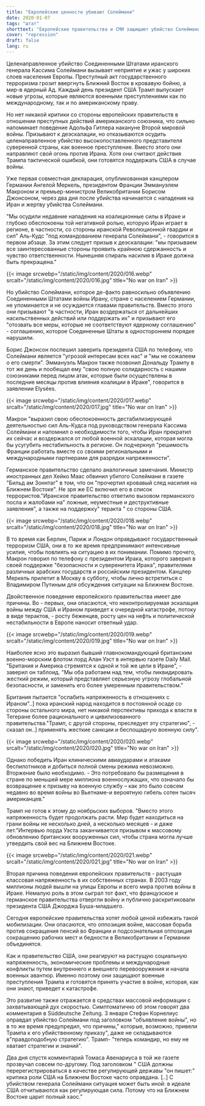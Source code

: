 ```yaml
---
title: "Европейские ценности убивают Солеймани"
date: 2020-01-07
tags: "штат"
shorttext: "Европейские правительства и СМИ защищают убийство Солеймани и удивляются, что Китай смеется над преступниками."
cover: "repression"
draft: false
lang: ru
---
```


Целенаправленное убийство Соединенными Штатами иранского генерала Кассима Солеймани вызывает неприятие и ужас у широких слоев населения Европы. Преступный акт государственного терроризма грозит ввергнуть Ближний Восток в кровавую бойню, а мир-в ядерный Ад. Каждый день президент США Трамп выпускает новые угрозы, которые являются военными преступлениями как по международному, так и по американскому праву.

Но нет никакой критики со стороны европейских правительств в отношении преступных действий американского союзника, что сильно напоминает поведение Адольфа Гитлера накануне Второй мировой войны. Призывают к деэскалации, но отказываются осудить целенаправленное убийство высокопоставленного представителя суверенной страны, как военное преступление. Вместо этого они направляют свой огонь против Ирана. Хотя они считают действия Трампа тактической ошибкой, они готовятся поддержать США в случае войны.

Уже первая совместная декларация, опубликованная канцлером Германии Ангелой Меркель, президентом Франции Эммануэлем Макроном и премьер-министром Великобритании Борисом Джонсоном, через два дня после убийства начинается с нападения на Иран и жертву убийства Солеймани.

"Мы осудили недавние нападения на коалиционные силы в Ираке и глубоко обеспокоены той негативной ролью, которую Иран играет в регионе, в частности, со стороны иранской Революционной гвардии и сил" Аль-Кудс "под командованием генерала Солеймани", - говорится в первом абзаце. За этим следует призыв к деэскалации: "мы призываем все заинтересованные стороны проявить крайнюю сдержанность и чувство ответственности. Нынешняя спираль насилия в Ираке должна быть прекращена."

{{< image srcwebp="/static/img/content/2020/016.webp" srcalt="/static/img/content/2020/016.jpg" title="No war on Iran" >}}

Но убийство Солеймани, которое де-факто равносильно объявлению Соединенными Штатами войны Ирану, стране с населением Германии, не упоминается и не осуждается главами правительств. Вместо этого они призывают "в частности, Иран воздержаться от дальнейших насильственных действий или поддержать их" и призывают его "отозвать все меры, которые не соответствуют ядерному соглашению" - соглашению, которое Соединенные Штаты в одностороннем порядке нарушили.

Борис Джонсон поспешил заверить президента США по телефону, что Солеймани является "угрозой интересам всех нас" и "мы не сожалеем о его смерти". Эммануэль Макрон также позвонил Дональду Трампу в тот же день и пообещал ему "свою полную солидарность с нашими союзниками перед лицом атак, которые были осуществлены в последние месяцы против влияния коалиции в Ираке", говорится в заявлении Elysées.

{{< image srcwebp="/static/img/content/2020/017.webp" srcalt="/static/img/content/2020/017.jpg" title="No war on Iran" >}}

Макрон "выразил свою обеспокоенность дестабилизирующей деятельностью сил Аль-Кудса под руководством генерала Кассима Солеймани и напомнил о необходимости того, чтобы Иран прекратил их сейчас и воздержался от любой военной эскалации, которая могла бы усугубить нестабильность в регионе. Он подчеркнул "решимость Франции работать вместе со своими региональными и международными партнерами для разрядки напряженности".

Германское правительство сделало аналогичные замечания. Министр иностранных дел Хейко Маас обвинил убитого Солеймани в газете "Бильд ам Зоннтаг" в том, что он "прочертил кровавый след насилия на Ближнем Востоке". Не зря же ЕС включил его в список террористов."Иранское правительство ответило вызовом германского посла и жалобами на" ложные, неуместные и деструктивные заявления", а также на поддержку" теракта " со стороны США.

{{< image srcwebp="/static/img/content/2020/018.webp" srcalt="/static/img/content/2020/018.jpg" title="No war on Iran" >}}

В то время как Берлин, Париж и Лондон оправдывают государственный терроризм США, они в то же время предпринимают интенсивные усилия, чтобы повлиять на ситуацию в их понимании. Помимо прочего, Макрон говорил по телефону с президентом Ирака, которого заверил в своей поддержке "безопасности и суверенитета Ирака", правителями различных арабских государств и российским президентом. Канцлер Меркель прилетит в Москву в субботу, чтобы лично встретиться с Владимиром Путиным для обсуждения ситуации на Ближнем Востоке.

Двойственное поведение европейского правительства имеет две причины. Во - первых, они опасаются, что неконтролируемая эскалация войны между США и Ираном приведет к очередной катастрофе, потоку в виде терактов, - росту беженцев, росту цен на нефть и политической нестабильности в Европе наносит ответный удар.

{{< image srcwebp="/static/img/content/2020/019.webp" srcalt="/static/img/content/2020/019.jpg" title="No war on Iran" >}}

Наиболее ясно это выразил бывший главнокомандующий британским военно-морским флотом лорд Алан Уэст в интервью газете Daily Mail. "Британия и Америка стремятся к одной и той же цели в Иране", - заверил он таблоид. "Мы оба работаем над тем, чтобы ликвидировать жесткий режим, который представляет серьезную угрозу глобальной безопасности, и заменить его более умеренным правительством."

Британия пытается "ослабить напряженность в отношениях с Ираном"..] пока иранский народ находится в постоянной осаде со стороны остального мира, нет никакой перспективы прихода к власти в Тегеране более рационального и цивилизованного правительства."Трамп, с другой стороны, преследует эту стратегию", - сказал он..] применять жесткие санкции и беспощадную военную силу".

{{< image srcwebp="/static/img/content/2020/020.webp" srcalt="/static/img/content/2020/020.jpg" title="No war on Iran" >}}

Однако победить Иран клиническими авиаударами и атаками беспилотников и добиться полной смены режима невозможно. Вторжение было необходимо. - Это потребовало бы размещения в стране по меньшей мере миллиона военнослужащих, что означало бы возвращение к призыву на военную службу – как это было совсем недавно во время войны во Вьетнаме-и вероятную гибель сотен тысяч американцев."

Трамп не готов к этому до ноябрьских выборов. "Вместо этого напряженность будет продолжать расти. Мир будет находиться на грани войны не несколько дней, а несколько месяцев - и даже лет."Интервью лорда Уэста заканчивается призывом к массовому обновлению британских вооруженных сил, чтобы страна могла лучше утвердить свой вес на Ближнем Востоке.

{{< image srcwebp="/static/img/content/2020/021.webp" srcalt="/static/img/content/2020/021.jpg" title="No war on Iran" >}}

Вторая причина поведения европейских правительств - растущая классовая напряженность в их собственных странах. В 2003 году миллионы людей вышли на улицы Европы и всего мира против войны в Ираке. Немалую роль в этом сыграл тот факт, что французское и германское правительства отвергли войну и публично раскритиковали президента США Джорджа Буша-младшего.

Сегодня европейские правительства хотят любой ценой избежать такой мобилизации. Они опасаются, что оппозиция войне, массовая борьба против сокращения пенсий во Франции и подсознательная оппозиция сокращению рабочих мест и бедности в Великобритании и Германии объединятся.

Как и правительство США, они реагируют на растущую социальную напряженность, экономические проблемы и международные конфликты путем внутреннего и внешнего перевооружения и начала военных авантюр. Именно поэтому они защищают военные преступления Трампа и готовятся принять участие в войне, которая, как они знают, приведет к катастрофе.

Это развитие также отражается в средствах массовой информации с захватывающей дух скоростью. Симптоматично об этом говорят два комментария в Süddeutsche Zeitung. 3 января Стефан Корнелиус оправдал убийство Солеймани под заголовком "объявление войны", но в то же время предупредил, что причины," которые, возможно, привели Трампа к его убийственному приказу", даже не складываются в"правдоподобную стратегию". Трамп- "теперь командир, но ему не хватает стратегии и знаний".

Два дня спустя комментарий Томаса Авенариуса в той же газете прозвучал совсем по-другому. Под заголовком " США должны перерегистрироваться в качестве регулирующей державы "он пишет:" критика роли США на Ближнем Востоке часто оправдана. [..] С убийством генерала Солеймани ситуация может быть иной: в идеале США отчитываются как регулирующая сила. Потому что на Ближнем Востоке царит полный хаос."

